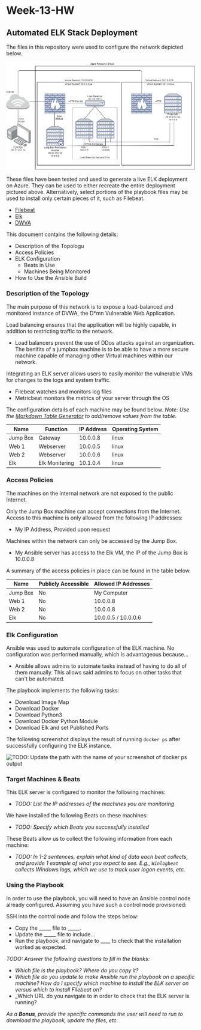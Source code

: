 # Week-13-HW
## Automated ELK Stack Deployment

The files in this repository were used to configure the network depicted below.

![Diagram Of Network](Diagram/Homework13.png)

These files have been tested and used to generate a live ELK deployment on Azure. They can be used to either recreate the entire deployment pictured above. Alternatively, select portions of the playbook files may be used to install only certain pieces of it, such as Filebeat.

  - [Filebeat](Ansible/Filebeat-playbook.yml)
  - [Elk](Ansible/Install-elk.yml)
  - [DWVA](Ansible/DWVA.yml)

This document contains the following details:
- Description of the Topologu
- Access Policies
- ELK Configuration
  - Beats in Use
  - Machines Being Monitored
- How to Use the Ansible Build


### Description of the Topology

The main purpose of this network is to expose a load-balanced and monitored instance of DVWA, the D*mn Vulnerable Web Application.

Load balancing ensures that the application will be highly capable, in addition to restricting traffic to the network.
- Load balancers prevent the use of DDos attacks against an organization. The benifits of a jumpbox machine is to be able to have a more secure machine capable of managing other Virtual machines within our network.

Integrating an ELK server allows users to easily monitor the vulnerable VMs for changes to the logs and system traffic.
- Filebeat watches and monitors log files 
- Metricbeat monitors the metrics of your server through the OS

The configuration details of each machine may be found below.
_Note: Use the [Markdown Table Generator](http://www.tablesgenerator.com/markdown_tables) to add/remove values from the table_.

| Name     | Function       | IP Address | Operating System |
|----------|----------------|------------|------------------|
| Jump Box | Gateway        | 10.0.0.8   | linux            |
| Web 1    | Webserver      | 10.0.0.5   | linux            |
| Web 2    | Webserver      | 10.0.0.6   | linux            |
| Elk      | Elk Monitering | 10.1.0.4   | linux            |

### Access Policies

The machines on the internal network are not exposed to the public Internet. 

Only the Jump Box machine can accept connections from the Internet. Access to this machine is only allowed from the following IP addresses:
- My IP Address, Provided upon request

Machines within the network can only be accessed by the Jump Box.
- My Ansible server has access to the Elk VM, the IP of the Jump Box is 10.0.0.8

A summary of the access policies in place can be found in the table below.

| Name     | Publicly Accessible | Allowed IP Addresses |
|----------|---------------------|----------------------|
| Jump Box | No                  | My Computer          |
| Web 1    | No                  | 10.0.0.8             |
| Web 2    | No                  | 10.0.0.8             |
| Elk      | No                  | 10.0.0.5 / 10.0.0.6  |

### Elk Configuration

Ansible was used to automate configuration of the ELK machine. No configuration was performed manually, which is advantageous because...
- Ansible allows admins to automate tasks instead of having to do all of them manually. This allows said admins to focus on other tasks that can't be automated. 

The playbook implements the following tasks:
- Download Image Map
- Download Docker
- Download Python3
- Download Docker Python Module
- Download Elk and set Published Ports

The following screenshot displays the result of running `docker ps` after successfully configuring the ELK instance.

![TODO: Update the path with the name of your screenshot of docker ps output](Images/docker_ps_output.png)

### Target Machines & Beats
This ELK server is configured to monitor the following machines:
- _TODO: List the IP addresses of the machines you are monitoring_

We have installed the following Beats on these machines:
- _TODO: Specify which Beats you successfully installed_

These Beats allow us to collect the following information from each machine:
- _TODO: In 1-2 sentences, explain what kind of data each beat collects, and provide 1 example of what you expect to see. E.g., `Winlogbeat` collects Windows logs, which we use to track user logon events, etc._

### Using the Playbook
In order to use the playbook, you will need to have an Ansible control node already configured. Assuming you have such a control node provisioned: 

SSH into the control node and follow the steps below:
- Copy the _____ file to _____.
- Update the _____ file to include...
- Run the playbook, and navigate to ____ to check that the installation worked as expected.

_TODO: Answer the following questions to fill in the blanks:_
- _Which file is the playbook? Where do you copy it?_
- _Which file do you update to make Ansible run the playbook on a specific machine? How do I specify which machine to install the ELK server on versus which to install Filebeat on?_
- _Which URL do you navigate to in order to check that the ELK server is running?

_As a **Bonus**, provide the specific commands the user will need to run to download the playbook, update the files, etc._
